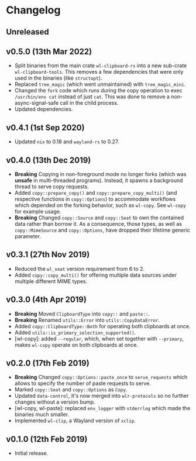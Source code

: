# Changelog

## Unreleased

## v0.5.0 (13th Mar 2022)

- Split binaries from the main crate `wl-clipboard-rs` into a new sub-crate
  `wl-clipboard-tools`. This removes a few dependencies that were only used in
  the binaries (like `structopt`).
- Replaced `tree_magic` (which went unmaintained) with `tree_magic_mini`.
- Changed the `fork` code which runs during the copy operation to exec
  `/usr/bin/env cat` instead of just `cat`. This was done to remove
  a non-async-signal-safe call in the child process.
- Updated dependencies.

## v0.4.1 (1st Sep 2020)

- Updated `nix` to 0.18 and `wayland-rs` to 0.27.

## v0.4.0 (13th Dec 2019)

- **Breaking** Copying in non-foreground mode no longer forks (which was
  **unsafe** in multi-threaded programs). Instead, it spawns a background
  thread to serve copy requests.
- Added `copy::prepare_copy()` and `copy::prepare_copy_multi()` (and respective
  functions in `copy::Options`) to accommodate workflows which depended on the
  forking behavior, such as `wl-copy`. See `wl-copy` for example usage.
- **Breaking** Changed `copy::Source` and `copy::Seat` to own the contained
  data rather than borrow it. As a consequence, those types, as well as
  `copy::MimeSource` and `copy::Options`, have dropped their lifetime generic
  parameter.

## v0.3.1 (27th Nov 2019)

- Reduced the `wl_seat` version requirement from 6 to 2.
- Added `copy::copy_multi()` for offering multiple data sources under multiple
  different MIME types.

## v0.3.0 (4th Apr 2019)

- **Breaking** Moved `ClipboardType` into `copy::` and `paste::`.
- **Breaking** Renamed `utils::Error` into `utils::CopyDataError`.
- Added `copy::ClipboardType::Both` for operating both clipboards at once.
- Added `utils::is_primary_selection_supported()`.
- [wl-copy]: added `--regular`, which, when set together with `--primary`,
  makes `wl-copy` operate on both clipboards at once.

## v0.2.0 (17th Feb 2019)

- **Breaking** Changed `copy::Options::paste_once` to `serve_requests` which
  allows to specify the number of paste requests to serve.
- Marked `copy::Seat` and `copy::Options` as `Copy`.
- Updated `data-control`, it's now merged into `wlr-protocols` so no further
  changes without a version bump.
- [wl-copy, wl-paste]: replaced `env_logger` with `stderrlog` which made the
  binaries much smaller.
- Implemented `wl-clip`, a Wayland version of `xclip`.

## v0.1.0 (12th Feb 2019)

- Initial release.
